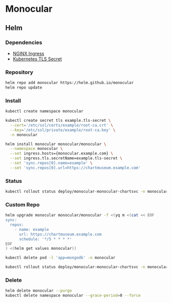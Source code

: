 # Monocular

## Helm

### Dependencies

- [NGINX Ingress](/nginx-ingress.md)
- [Kubernetes TLS Secret](/k8s-tls-secret.md)

### Repository

```sh
helm repo add monocular https://helm.github.io/monocular
helm repo update
```

### Install

```sh
kubectl create namespace monocular
```

```sh
kubectl create secret tls example.tls-secret \
  --cert='/etc/ssl/certs/example/root-ca.crt' \
  --key='/etc/ssl/private/example/root-ca.key' \
  -n monocular
```

```sh
helm install monocular monocular/monocular \
  --namespace monocular \
  --set ingress.hosts={monocular.example.com} \
  --set ingress.tls.secretName=example.tls-secret \
  --set 'sync.repos[0].name=example' \
  --set 'sync.repos[0].url=https://chartmuseum.example.com'
```

### Status

```sh
kubectl rollout status deploy/monocular-monocular-chartsvc -n monocular
```

### Custom Repo

```sh
helm upgrade monocular monocular/monocular -f <(yq m <(cat << EOF
sync:
  repos:
    - name: example
      url: https://chartmuseum.example.com
      schedule: '*/5 * * * *'
EOF
) <(helm get values monocular))
```

```sh
kubectl delete pod -l 'app=mongodb' -n monocular
```

```sh
kubectl rollout status deploy/monocular-monocular-chartsvc -n monocular
```

### Delete

```sh
helm delete monocular --purge
kubectl delete namespace monocular --grace-period=0 --force
```
